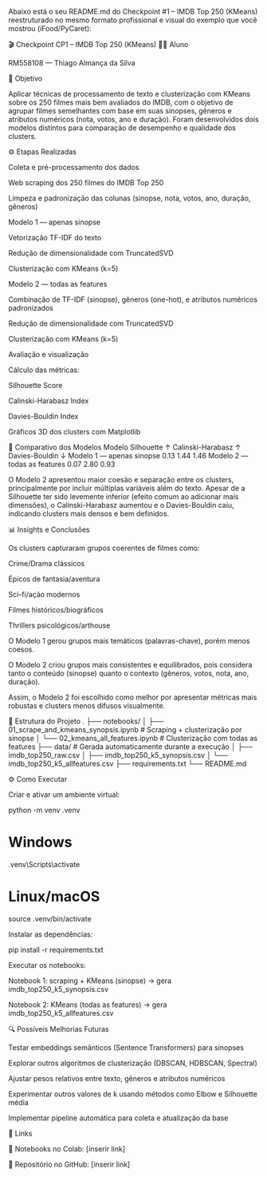 Abaixo está o seu README.md do Checkpoint #1 – IMDB Top 250 (KMeans) reestruturado no mesmo formato profissional e visual do exemplo que você mostrou (iFood/PyCaret):

🎬 Checkpoint CP1 – IMDB Top 250 (KMeans)
👨‍🎓 Aluno

RM558108 — Thiago Almança da Silva

🎯 Objetivo

Aplicar técnicas de processamento de texto e clusterização com KMeans sobre os 250 filmes mais bem avaliados do IMDB, com o objetivo de agrupar filmes semelhantes com base em suas sinopses, gêneros e atributos numéricos (nota, votos, ano e duração).
Foram desenvolvidos dois modelos distintos para comparação de desempenho e qualidade dos clusters.

⚙️ Etapas Realizadas

Coleta e pré-processamento dos dados

Web scraping dos 250 filmes do IMDB Top 250

Limpeza e padronização das colunas (sinopse, nota, votos, ano, duração, gêneros)

Modelo 1 — apenas sinopse

Vetorização TF-IDF do texto

Redução de dimensionalidade com TruncatedSVD

Clusterização com KMeans (k=5)

Modelo 2 — todas as features

Combinação de TF-IDF (sinopse), gêneros (one-hot), e atributos numéricos padronizados

Redução de dimensionalidade com TruncatedSVD

Clusterização com KMeans (k=5)

Avaliação e visualização

Cálculo das métricas:

Silhouette Score

Calinski-Harabasz Index

Davies-Bouldin Index

Gráficos 3D dos clusters com Matplotlib

🧪 Comparativo dos Modelos
Modelo	Silhouette ↑	Calinski-Harabasz ↑	Davies-Bouldin ↓
Modelo 1 — apenas sinopse	0.13	1.44	1.46
Modelo 2 — todas as features	0.07	2.80	0.93

O Modelo 2 apresentou maior coesão e separação entre os clusters, principalmente por incluir múltiplas variáveis além do texto.
Apesar de a Silhouette ter sido levemente inferior (efeito comum ao adicionar mais dimensões), o Calinski-Harabasz aumentou e o Davies-Bouldin caiu, indicando clusters mais densos e bem definidos.

📊 Insights e Conclusões

Os clusters capturaram grupos coerentes de filmes como:

Crime/Drama clássicos

Épicos de fantasia/aventura

Sci-fi/ação modernos

Filmes históricos/biográficos

Thrillers psicológicos/arthouse

O Modelo 1 gerou grupos mais temáticos (palavras-chave), porém menos coesos.

O Modelo 2 criou grupos mais consistentes e equilibrados, pois considera tanto o conteúdo (sinopse) quanto o contexto (gêneros, votos, nota, ano, duração).

Assim, o Modelo 2 foi escolhido como melhor por apresentar métricas mais robustas e clusters menos difusos visualmente.

📁 Estrutura do Projeto
.
├── notebooks/
│   ├── 01_scrape_and_kmeans_synopsis.ipynb      # Scraping + clusterização por sinopse
│   └── 02_kmeans_all_features.ipynb              # Clusterização com todas as features
├── data/                                        # Gerada automaticamente durante a execução
│   ├── imdb_top250_raw.csv
│   ├── imdb_top250_k5_synopsis.csv
│   └── imdb_top250_k5_allfeatures.csv
├── requirements.txt
└── README.md

⚙️ Como Executar

Criar e ativar um ambiente virtual:

python -m venv .venv

# Windows
.venv\Scripts\activate

# Linux/macOS
source .venv/bin/activate


Instalar as dependências:

pip install -r requirements.txt


Executar os notebooks:

Notebook 1: scraping + KMeans (sinopse) → gera imdb_top250_k5_synopsis.csv

Notebook 2: KMeans (todas as features) → gera imdb_top250_k5_allfeatures.csv

🔍 Possíveis Melhorias Futuras

Testar embeddings semânticos (Sentence Transformers) para sinopses

Explorar outros algoritmos de clusterização (DBSCAN, HDBSCAN, Spectral)

Ajustar pesos relativos entre texto, gêneros e atributos numéricos

Experimentar outros valores de k usando métodos como Elbow e Silhouette média

Implementar pipeline automática para coleta e atualização da base

🔗 Links

📓 Notebooks no Colab: [inserir link]

🐙 Repositório no GitHub: [inserir link]
